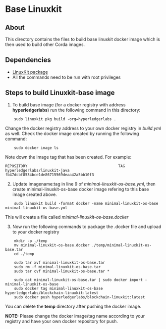 # Base Linuxkit #

## About ##
This directory contains the files to build base linuxkit docker image which is then used to build other Corda images.
## Dependencies ##
* [LinuxKit package](https://github.com/linuxkit/linuxkit)
* All the commands need to be run with root privileges
	
## Steps to build Linuxkit-base image ##

1. To build base image (for a docker registry with address **hyperledgerlabs**) run the following command in this directory:
```	
    sudo linuxkit pkg build -org=hyperledgerlabs .
```
Change the docker registry address to your own docker registry in *build.yml* as well.
Check the docker image created by running the following command:
```
	sudo docker image ls
```
Note down the image tag that has been created. For example:
```
REPOSITORY                                         TAG                                              
hyperledgerlabs/linuxkit-java   fb47dcbf8534bce1de86715569deaa42a5bb10f3  
```       

2. Update imagename:tag in line 9 of *minimal-linuxkit-os-base.yml*, then create minimal-linuxkit-os-base docker image refering to this base image created above.
```
    sudo linuxkit build -format docker -name minimal-linuxkit-os-base minimal-linuxkit-os-base.yml
```
This will create a file called *minimal-linuxkit-os-base.docker*

3. Now run the following commands to package the .docker file and upload to your docker registry

```
	mkdir -p ./temp
	mv minimal-linuxkit-os-base.docker ./temp/minimal-linuxkit-os-base.tar
	cd ./temp

	sudo tar xvf minimal-linuxkit-os-base.tar
	sudo rm -f minimal-linuxkit-os-base.tar
	sudo tar cvf minimal-linuxkit-os-base.tar *

	sudo cat minimal-linuxkit-os-base.tar | sudo docker import - minimal-linuxkit-os-base 
	sudo docker tag minimal-linuxkit-os-base hyperledgerlabs/blockchain-linuxkit:latest
	sudo docker push hyperledgerlabs/blockchain-linuxkit:latest
```
You can delete the **temp** directory after pushing the docker image.

**NOTE:** Please change the docker image/tag name according to your registry and have your own docker repository for push.
